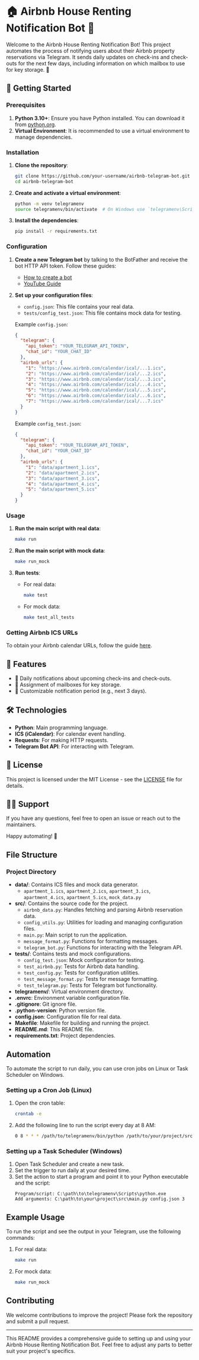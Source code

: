 # 🏠 Airbnb House Renting Notification Bot 🤖

Welcome to the Airbnb House Renting Notification Bot! This project automates the process of notifying users about their Airbnb property reservations via Telegram. It sends daily updates on check-ins and check-outs for the next few days, including information on which mailbox to use for key storage. 🌟

## 🚀 Getting Started

### Prerequisites

1. **Python 3.10+**: Ensure you have Python installed. You can download it from [python.org](https://www.python.org/downloads/).
2. **Virtual Environment**: It is recommended to use a virtual environment to manage dependencies.

### Installation

1. **Clone the repository**:
    ```sh
    git clone https://github.com/your-username/airbnb-telegram-bot.git
    cd airbnb-telegram-bot
    ```

2. **Create and activate a virtual environment**:
    ```sh
    python -m venv telegramenv
    source telegramenv/bin/activate  # On Windows use `telegramenv\Scripts\activate`
    ```

3. **Install the dependencies**:
    ```sh
    pip install -r requirements.txt
    ```

### Configuration

1. **Create a new Telegram bot** by talking to the BotFather and receive the bot HTTP API token. Follow these guides:
    - [How to create a bot](https://core.telegram.org/bots#how-do-i-create-a-bot)
    - [YouTube Guide](https://www.youtube.com/watch?v=UQrcOj63S2o)

2. **Set up your configuration files**:
    - `config.json`: This file contains your real data.
    - `tests/config_test.json`: This file contains mock data for testing.

    Example `config.json`:
    ```json
    {
      "telegram": {
        "api_token": "YOUR_TELEGRAM_API_TOKEN",
        "chat_id": "YOUR_CHAT_ID"
      },
      "airbnb_urls": {
        "1": "https://www.airbnb.com/calendar/ical/...1.ics",
        "2": "https://www.airbnb.com/calendar/ical/...2.ics",
        "3": "https://www.airbnb.com/calendar/ical/...3.ics",
        "4": "https://www.airbnb.com/calendar/ical/...4.ics",
        "5": "https://www.airbnb.com/calendar/ical/...5.ics",
        "6": "https://www.airbnb.com/calendar/ical/...6.ics",
        "7": "https://www.airbnb.com/calendar/ical/...7.ics"
      }
    }
    ```

    Example `config_test.json`:
    ```json
    {
      "telegram": {
        "api_token": "YOUR_TELEGRAM_API_TOKEN",
        "chat_id": "YOUR_CHAT_ID"
      },
      "airbnb_urls": {
        "1": "data/apartment_1.ics",
        "2": "data/apartment_2.ics",
        "3": "data/apartment_3.ics",
        "4": "data/apartment_4.ics",
        "5": "data/apartment_5.ics"
      }
    }
    ```

### Usage

1. **Run the main script with real data**:
    ```sh
    make run
    ```

2. **Run the main script with mock data**:
    ```sh
    make run_mock
    ```

3. **Run tests**:
    - For real data:
      ```sh
      make test
      ```
    - For mock data:
      ```sh
      make test_all_tests
      ```

### Getting Airbnb ICS URLs

To obtain your Airbnb calendar URLs, follow the guide [here](https://www.airbnb.com/help/article/99/how-do-i-sync-my-airbnb-calendar-with-another-calendar).

## 💼 Features

- 🔔 Daily notifications about upcoming check-ins and check-outs.
- 🔑 Assignment of mailboxes for key storage.
- 📅 Customizable notification period (e.g., next 3 days).

## 🛠️ Technologies

- **Python**: Main programming language.
- **ICS (iCalendar)**: For calendar event handling.
- **Requests**: For making HTTP requests.
- **Telegram Bot API**: For interacting with Telegram.

## 📃 License

This project is licensed under the MIT License - see the [LICENSE](LICENSE) file for details.

## 🙋‍♂️ Support

If you have any questions, feel free to open an issue or reach out to the maintainers.

Happy automating! 🏡

## File Structure

### Project Directory

- **data/**: Contains ICS files and mock data generator.
  - `apartment_1.ics`, `apartment_2.ics`, `apartment_3.ics`, `apartment_4.ics`, `apartment_5.ics`, `mock_data.py`
- **src/**: Contains the source code for the project.
  - `airbnb_data.py`: Handles fetching and parsing Airbnb reservation data.
  - `config_utils.py`: Utilities for loading and managing configuration files.
  - `main.py`: Main script to run the application.
  - `message_format.py`: Functions for formatting messages.
  - `telegram_bot.py`: Functions for interacting with the Telegram API.
- **tests/**: Contains tests and mock configurations.
  - `config_test.json`: Mock configuration for testing.
  - `test_airbnb.py`: Tests for Airbnb data handling.
  - `test_config.py`: Tests for configuration utilities.
  - `test_message_format.py`: Tests for message formatting.
  - `test_telegram.py`: Tests for Telegram bot functionality.
- **telegramenv/**: Virtual environment directory.
- **.envrc**: Environment variable configuration file.
- **.gitignore**: Git ignore file.
- **.python-version**: Python version file.
- **config.json**: Configuration file for real data.
- **Makefile**: Makefile for building and running the project.
- **README.md**: This README file.
- **requirements.txt**: Project dependencies.

## Automation

To automate the script to run daily, you can use cron jobs on Linux or Task Scheduler on Windows.

### Setting up a Cron Job (Linux)

1. Open the cron table:
    ```sh
    crontab -e
    ```

2. Add the following line to run the script every day at 8 AM:
    ```sh
    0 8 * * * /path/to/telegramenv/bin/python /path/to/your/project/src/main.py config.json 3
    ```

### Setting up a Task Scheduler (Windows)

1. Open Task Scheduler and create a new task.
2. Set the trigger to run daily at your desired time.
3. Set the action to start a program and point it to your Python executable and the script:
    ```
    Program/script: C:\path\to\telegramenv\Scripts\python.exe
    Add arguments: C:\path\to\your\project\src\main.py config.json 3
    ```

## Example Usage

To run the script and see the output in your Telegram, use the following commands:

1. For real data:
    ```sh
    make run
    ```

2. For mock data:
    ```sh
    make run_mock
    ```

## Contributing

We welcome contributions to improve the project! Please fork the repository and submit a pull request.

---

This README provides a comprehensive guide to setting up and using your Airbnb House Renting Notification Bot. Feel free to adjust any parts to better suit your project's specifics.
